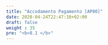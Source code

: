 ```yaml
---
title: "Accodamento Pagamento [AP00]"
date: 2020-04-24T22:47:10+02:00
draft: false
weight : 35
pre: "<b>8.1 </b>"
---
```



